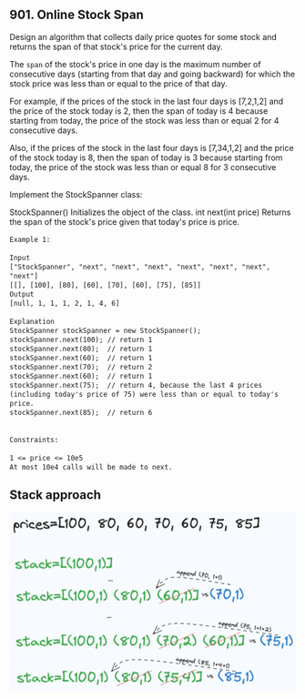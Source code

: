 ## 901. Online Stock Span
Design an algorithm that collects daily price quotes for some stock and returns the span of that stock's price for the 
current day.

The `span` of the stock's price in one day is the maximum number of consecutive days 
(starting from that day and going backward) for which the stock price was less than or equal to the price of that day.

For example, if the prices of the stock in the last four days is [7,2,1,2] and the price of the stock today is 2, 
then the span of today is 4 because starting from today, the price of the stock was less than or equal 2 for 4 
consecutive days.

Also, if the prices of the stock in the last four days is [7,34,1,2] and the price of the stock today is 8,
then the span of today is 3 because starting from today, the price of the stock was less than or equal 8 for 3 
consecutive days.

Implement the StockSpanner class:

StockSpanner() Initializes the object of the class.
int next(int price) Returns the span of the stock's price given that today's price is price.
 
```
Example 1:

Input
["StockSpanner", "next", "next", "next", "next", "next", "next", "next"]
[[], [100], [80], [60], [70], [60], [75], [85]]
Output
[null, 1, 1, 1, 2, 1, 4, 6]

Explanation
StockSpanner stockSpanner = new StockSpanner();
stockSpanner.next(100); // return 1
stockSpanner.next(80);  // return 1
stockSpanner.next(60);  // return 1
stockSpanner.next(70);  // return 2
stockSpanner.next(60);  // return 1
stockSpanner.next(75);  // return 4, because the last 4 prices (including today's price of 75) were less than or equal to today's price.
stockSpanner.next(85);  // return 6
 

Constraints:

1 <= price <= 10e5
At most 10e4 calls will be made to next.
```

## Stack approach

![img.png](img.png)